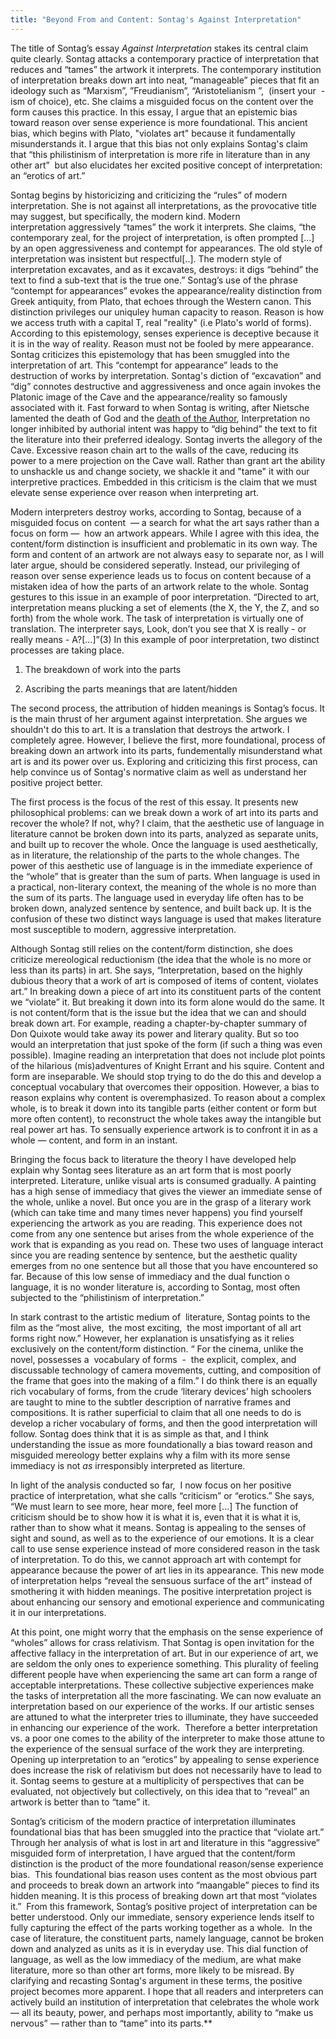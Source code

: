 ```yaml
---
title: "Beyond From and Content: Sontag's Against Interpretation"
---
```


The title of Sontag’s essay *Against Interpretation* stakes its central claim quite clearly. Sontag attacks a contemporary practice of interpretation that reduces and “tames” the artwork it interprets. The contemporary institution of interpretation breaks down art into neat, “manageable” pieces that fit an ideology such as “Marxism”, ”Freudianism”, “Aristotelianism ”,  (insert your  -ism of choice), etc. She claims a misguided focus on the content over the form causes this practice. In this essay, I argue that an epistemic bias toward reason over sense experience is more foundational. This ancient bias, which begins with Plato, "violates art" because it fundamentally misunderstands it. I argue that this bias not only explains Sontag's claim that “this philistinism of interpretation is more rife in literature than in any other art”  but also elucidates her excited positive concept of interpretation: an “erotics of art.” 
  
Sontag begins by historicizing and criticizing the “rules” of modern interpretation. She is not against all interpretations, as the provocative title may suggest, but specifically, the modern kind. Modern interpretation aggressively “tames” the work it interprets. She claims, “the contemporary zeal, for the project of interpretation, is often prompted [...] by an open aggressiveness and contempt for appearances. The old style of interpretation was insistent but respectful[..]. The modern style of interpretation excavates, and as it excavates, destroys: it digs “behind” the text to find a sub-text that is the true one.” Sontag’s use of the phrase “contempt for appearances” evokes the appearance/reality distinction from Greek antiquity, from Plato, that echoes through the Western canon. This distinction privileges our uniquley human capacity to reason. Reason is how we access truth with a capital T, real "reality" (i.e Plato's world of forms). According to this epistemology, senses experience is deceptive because it it is in the way of reality. Reason must not be fooled by mere appearance. Sontag criticizes this epistemology that has been smuggled into the interpretation of art. This “contempt for appearance” leads to the destruction of works by interpretation. Sontag's diction of “excavation” and “dig” connotes destructive and aggressiveness and once again invokes the Platonic image of the Cave and the appearance/reality so famously associated with it. Fast forward to when Sontag is writing, after Nietsche lamented the death of God and the [death of the Author](https://en.wikipedia.org/wiki/The_Death_of_the_Author), Interpretation no longer inhibited by authorial intent was happy to “dig behind” the text to fit the literature into their preferred idealogy. Sontag inverts the allegory of the Cave. Excessive reason chain art to the walls of the cave, reducing its power to a mere projection on the Cave wall. Rather than grant art the ability to unshackle us and change society, we shackle it and "tame" it with our interpretive practices. Embedded in this criticism is the claim that we must elevate sense experience over reason when interpreting art. 

Modern interpreters destroy works, according to Sontag, because of a misguided focus on content  — a search for what the art says rather than a focus on form —  how an artwork appears. While I agree with this idea, the content/form distinction is insufficient and problematic in its own way. The form and content of an artwork are not always easy to separate nor, as I will later argue, should be considered seperatly. Instead, our privileging of reason over sense experience leads us to focus on content because of a mistaken idea of how the parts of an artwork relate to the whole. Sontag gestures to this issue in an example of poor interpretation. “Directed to art, interpretation means plucking a set of elements (the X, the Y, the Z, and so forth) from the whole work. The task of interpretation is virtually one of translation. The interpreter says, Look, don’t you see that X is really - or really means - A?[...]”(3) In this example of poor interpretation, two distinct processes are taking place. 


1. The breakdown of work into the parts 

2. Ascribing the parts meanings that are latent/hidden 

The second process, the attribution of hidden meanings is Sontag’s focus. It is the main thrust of her argument against interpretation. She argues we shouldn't do this to art. It is a translation that destroys the artwork. I completely agree. However, I believe the first, more foundational, process of breaking down an artwork into its parts, fundementally misunderstand what art is and its power over us. Exploring and criticizing this first process, can help convince us of Sontag's normative claim as well as understand her positive project better.   

The first process is the focus of the rest of this essay. It presents new philosophical problems: can we break down a work of art into its parts and recover the whole? If not, why? I claim, that the aesthetic use of language in literature cannot be broken down into its parts, analyzed as separate units, and built up to recover the whole. Once the language is used aesthetically, as in literature, the relationship of the parts to the whole changes. The power of this aesthetic use of language is in the immediate experience of the “whole” that is greater than the sum of parts. When language is used in a practical, non-literary context, the meaning of the whole is no more than the sum of its parts. The language used in everyday life often has to be broken down, analyzed sentence by sentence, and built back up. It is the confusion of these two distinct ways language is used that makes literature most susceptible to modern, aggressive interpretation. 

Although Sontag still relies on the content/form distinction, she does criticize mereological reductionism (the idea that the whole is no more or less than its parts) in art. She says, “Interpretation, based on the highly dubious theory that a work of art is composed of items of content, violates art.” In breaking down a piece of art into its constituent parts of the content we “violate” it. But breaking it down into its form alone would do the same. It is not content/form that is the issue but the idea that we can and should break down art. For example, reading a chapter-by-chapter summary of Don Quixote would take away its power and literary quality. But so too would an interpretation that just spoke of the form (if such a thing was even possible). Imagine reading an interpretation that does not include plot points of the hilarious (mis)adventures of Knight Errant and his squire. Content and form are inseparable. We should stop trying to do the do this and develop a conceptual vocabulary that overcomes their opposition. However, a bias to reason explains why content is overemphasized. To reason about a complex whole, is to break it down into its tangible parts (either content or form but more often content), to reconstruct the whole takes away the intangible but real power art has. To sensually experience artwork is to confront it in as a whole — content, and form in an instant. 

Bringing the focus back to literature the theory I have developed help explain why Sontag sees literature as an art form that is most poorly interpreted. Literature, unlike visual arts is consumed gradually. A painting has a high sense of immediacy that gives the viewer an immediate sense of the whole, unlike a novel. But once you are in the grasp of a literary work (which can take time and many times never happens) you find yourself experiencing the artwork as you are reading. This experience does not come from any one sentence but arises from the whole experience of the work that is expanding as you read on. These two uses of language interact since you are reading sentence by sentence, but the aesthetic quality emerges from no one sentence but all those that you have encountered so far. Because of this low sense of immediacy and the dual function o language, it is no wonder literature is, according to Sontag, most often subjected to the “philistinism of interpretation.”  

In stark contrast to the artistic medium of  literature, Sontag points to the film as the “most alive,  the most exciting,  the most important of all art forms right now.” However, her explanation is unsatisfying as it relies exclusively on the content/form distinction. “ For the cinema, unlike the novel, possesses a  vocabulary of forms  -  the explicit, complex, and  discussable technology of camera movements, cutting, and composition of the frame that goes into the making of a film.” I do think there is an equally rich vocabulary of forms, from the crude ‘literary devices’ high schoolers are taught to mine to the subtler description of narrative frames and compositions. It is rather superficial to claim that all one needs to do is develop a richer vocabulary of forms, and then the good interpretation will follow. Sontag does think that it is as simple as that, and I think understanding the issue as more foundationally a bias toward reason and misguided mereology better explains why a film with its more sense immediacy is not *as* irresponsibly interpreted as literture.  

In light of the analysis conducted so far,  I now focus on her positive practice of interpretation, what she calls “criticism” or “erotics.” She says, “We must learn to see more, hear more, feel more [...] The function of criticism should be to show how it is what it is, even that it is what it is, rather than to show what it means. Sontag is appealing to the senses of sight and sound, as well as to the experience of our emotions. It is a clear call to use sense experience instead of more considered reason in the task of interpretation. To do this, we cannot approach art with contempt for appearance because the power of art lies in its appearance. This new mode of interpretation helps “reveal the sensuous surface of the art” instead of smothering it with hidden meanings. The positive interpretation project is about enhancing our sensory and emotional experience and communicating it in our interpretations. 

At this point, one might worry that the emphasis on the sense experience of “wholes” allows for crass relativism. That Sontag is open invitation for the affective fallacy in the interpretation of art. But in our experience of art, we are seldom the only ones to experience something. This plurality of feeling different people have when experiencing the same art can form a range of acceptable interpretations. These collective subjective experiences make the tasks of interpretation all the more fascinating. We can now evaluate an interpretation based on our experience of the works. If our artistic senses are attuned to what the interpreter tries to illuminate, they have succeeded in enhancing our experience of the work.  Therefore a better interpretation vs. a poor one comes to the ability of the interpreter to make those attune to the experience of the sensual surface of the work they are interpreting. Opening up interpretation to an “erotics” by appealing to sense experience does increase the risk of relativism but does not necessarily have to lead to it. Sontag seems to gesture at a multiplicity of perspectives that can be evaluated, not objectively but collectively, on this idea that to “reveal” an artwork is better than to “tame” it. 

Sontag’s criticism of the modern practice of interpretation illuminates foundational bias that has been smuggled into the practice that “violate art.” Through her analysis of what is lost in art and literature in this “aggressive” misguided form of interpretation, I have argued that the content/form distinction is the product of the more foundational reason/sense experience bias.  This foundational bias reason uses content as the most obvious part and proceeds to break down an artwork into “maangable” pieces to find its hidden meaning. It is this process of breaking down art that most “violates it.”  From this framework, Sontag’s positive project of interpretation can be better understood. Only our immediate, sensory experience lends itself to fully capturing the effect of the parts working together as a whole.  In the case of literature, the constituent parts, namely language, cannot be broken down and analyzed as units as it is in everyday use. This dial function of language, as well as the low immediacy of the medium, are what make literature, more so than other art forms, more likely to be misread. By clarifying and recasting Sontag's argument in these terms, the positive project becomes more apparent. I hope that all readers and interpreters can actively build an institution of interpretation that celebrates the whole work— all its beauty, power, and perhaps most importantly, ability to “make us nervous” — rather than to “tame” into its parts.**
